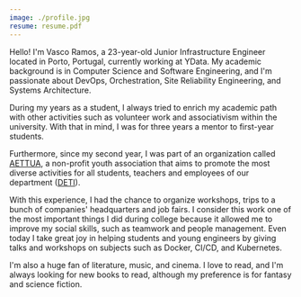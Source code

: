 ```yaml
---
image: ./profile.jpg
resume: resume.pdf
---
```


Hello! I'm Vasco Ramos, a 23-year-old Junior Infrastructure Engineer located in Porto, Portugal, currently working at YData. My academic background is in Computer Science and Software Engineering, and I'm passionate about DevOps, Orchestration, Site Reliability Engineering, and Systems Architecture.

During my years as a student, I always tried to enrich my academic path with other activities such as volunteer work and associativism within the university. With that in mind, I was for three years a mentor to first-year students.

Furthermore, since my second year, I was part of an organization called <a href="http://aettua.pt" target="_blank" rel="noopener noreferrer" title="AETTUA">AETTUA</a>, a non-profit youth association that aims to promote the most diverse activities for all students, teachers and employees of our department (<a href="https://www.ua.pt/deti" target="_blank" rel="noopener noreferrer" title="DETI">DETI</a>).

With this experience, I had the chance to organize workshops, trips to a bunch of companies' headquarters and job fairs. I consider this work one of the most important things I did during college because it allowed me to improve my social skills, such as teamwork and people management. Even today I take great joy in helping students and young engineers by giving talks and workshops on subjects such as Docker, CI/CD, and Kubernetes.

I'm also a huge fan of literature, music, and cinema. I love to read, and I'm always looking for new books to read, although my preference is for fantasy and science fiction.
